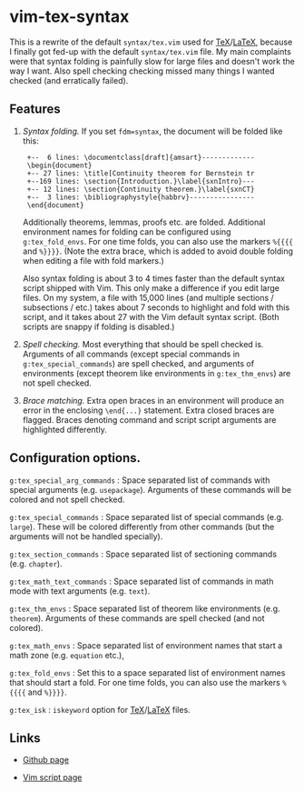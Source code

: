 # vim-tex-syntax

This is a rewrite of the default `syntax/tex.vim` used for [TeX]/[LaTeX],
because I finally got fed-up with the default `syntax/tex.vim` file. My main
complaints were that syntax folding is painfully slow for large files and
doesn't work the way I want. Also spell checking checking missed many things I
wanted checked (and erratically failed).

## Features

1. *Syntax folding.*
   If you set `fdm=syntax`, the document will be folded like this:

        +--  6 lines: \documentclass[draft]{amsart}-------------
        \begin{document}
        +-- 27 lines: \title[Continuity theorem for Bernstein tr
        +--169 lines: \section{Introduction.}\label{sxnIntro}---
        +-- 12 lines: \section{Continuity theorem.}\label{sxnCT}
        +--  3 lines: \bibliographystyle{habbrv}----------------
        \end{document}

     Additionally theorems, lemmas, proofs etc. are folded. Additional
   environment names for folding can be configured using `g:tex_fold_envs`.
   For one time folds, you can also use the markers `%{{{{` and `%}}}}`.
   (Note the extra brace, which is added to avoid double folding when editing
   a file with fold markers.)

     Also syntax folding is about 3 to 4 times faster than the default syntax
   script shipped with Vim. This only make a difference if you edit large
   files. On my system, a file with 15,000 lines (and multiple sections /
   subsections / etc.) takes about 7 seconds to highlight and fold with this
   script, and it takes about 27 with the Vim default syntax script. (Both
   scripts are snappy if folding is disabled.)

2. *Spell checking.*
   Most everything that should be spell checked is. Arguments of all commands
   (except special commands in `g:tex_special_commands`) are spell checked,
   and arguments of environments (except theorem like environments in
   `g:tex_thm_envs`) are not spell checked.

3. *Brace matching.*
   Extra open braces in an environment will produce an error in the enclosing
   `\end{...}` statement. Extra closed braces are flagged. Braces denoting
   command and script script arguments are highlighted differently.

## Configuration options.

`g:tex_special_arg_commands`
: Space separated list of commands with special arguments (e.g. `usepackage`).
  Arguments of these commands will be colored and not spell checked.

`g:tex_special_commands`
: Space separated list of special commands (e.g. `large`). These will be
  colored differently from other commands (but the arguments will not be
  handled specially).

`g:tex_section_commands`
: Space separated list of sectioning commands (e.g. `chapter`).

`g:tex_math_text_commands`
: Space separated list of commands in math mode with text arguments (e.g.
  `text`).

`g:tex_thm_envs`
: Space separated list of theorem like environments (e.g. `theorem`).
  Arguments of these commands are spell checked (and not colored).

`g:tex_math_envs`
: Space separated list of environment names that start a math zone (e.g.
  `equation` etc.),

`g:tex_fold_envs`
: Set this to a space separated list of environment names that should start a
  fold. For one time folds, you can also use the markers `%{{{{` and `%}}}}`.

`g:tex_isk`
: `iskeyword` option for [TeX]/[LaTeX] files.

## Links

* [Github page](https://github.com/gi1242/vim-tex-syntax)

* [Vim script page](http://www.vim.org/scripts/script.php?script_id=5076)

[TeX]: http://en.wikipedia.org/wiki/TeX

[LaTeX]: http://www.latex-project.org
